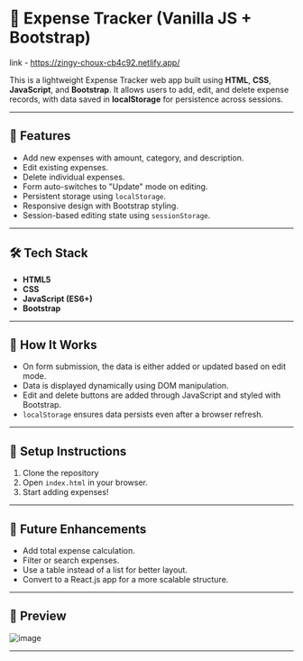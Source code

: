 # 💸 Expense Tracker (Vanilla JS + Bootstrap)
link - https://zingy-choux-cb4c92.netlify.app/

This is a lightweight Expense Tracker web app built using **HTML**, **CSS**, **JavaScript**, and **Bootstrap**. It allows users to add, edit, and delete expense records, with data saved in **localStorage** for persistence across sessions.

---

## 🚀 Features

- Add new expenses with amount, category, and description.
- Edit existing expenses.
- Delete individual expenses.
- Form auto-switches to "Update" mode on editing.
- Persistent storage using `localStorage`.
- Responsive design with Bootstrap styling.
- Session-based editing state using `sessionStorage`.

---

## 🛠 Tech Stack

- **HTML5**
- **CSS**
- **JavaScript (ES6+)**
- **Bootstrap**

---

## 🧠 How It Works

- On form submission, the data is either added or updated based on edit mode.
- Data is displayed dynamically using DOM manipulation.
- Edit and delete buttons are added through JavaScript and styled with Bootstrap.
- `localStorage` ensures data persists even after a browser refresh.

---

## 🔧 Setup Instructions

1. Clone the repository
2. Open `index.html` in your browser.
3. Start adding expenses!

---

## 📌 Future Enhancements

- Add total expense calculation.
- Filter or search expenses.
- Use a table instead of a list for better layout.
- Convert to a React.js app for a more scalable structure.

---

## 📸 Preview

![image](https://github.com/user-attachments/assets/2393fb6d-1cdf-4275-bf88-3dfb6c16b933)


---
